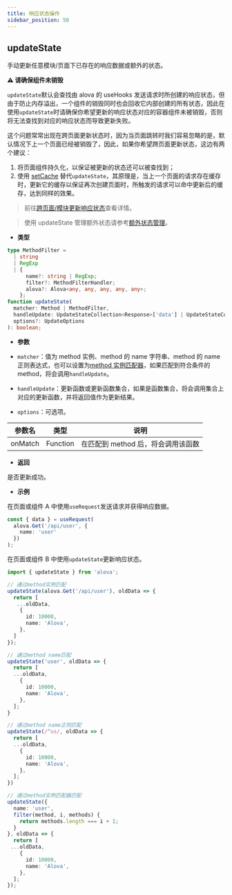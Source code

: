 ```yaml
---
title: 响应状态操作
sidebar_position: 50
---
```


## updateState

手动更新任意模块/页面下已存在的响应数据或额外的状态。

**⚠️ 请确保组件未销毁**

`updateState`默认会查找由 alova 的 useHooks 发送请求时所创建的响应状态，但由于防止内存溢出，一个组件的销毁同时也会回收它内部创建的所有状态，因此在使用`updateState`时请确保你希望更新的响应状态对应的容器组件未被销毁，否则将无法查找到对应的响应状态而导致更新失败。

这个问题常常出现在跨页面更新状态时，因为当页面跳转时我们容易忽略的是，默认情况下上一个页面已经被销毁了，因此，如果你希望跨页面更新状态，这边有两个建议：

1. 将页面组件持久化，以保证被更新的状态还可以被查找到；
2. 使用 [setCache](/tutorial/cache/set-and-query) 替代`updateState`，其原理是，当上一个页面的请求存在缓存时，更新它的缓存以保证再次创建页面时，所触发的请求可以命中更新后的缓存，达到同样的效果。

> 前往[跨页面/模块更新响应状态](/tutorial/advanced/update-states-across-modules)查看详情。

> 使用 updateState 管理额外状态请参考[额外状态管理](/tutorial/advanced/manage-extra-states)。

- **类型**

```ts
type MethodFilter =
  | string
  | RegExp
  | {
      name?: string | RegExp;
      filter?: MethodFilterHandler;
      alova?: Alova<any, any, any, any, any>;
    };
function updateState(
  matcher: Method | MethodFilter,
  handleUpdate: UpdateStateCollection<Response>['data'] | UpdateStateCollection<Response>,
  options?: UpdateOptions
): boolean;
```

- **参数**

- `matcher`：值为 method 实例、method 的 name 字符串、method 的 name 正则表达式，也可以设置为[method 实例匹配器](/tutorial/advanced/method-matcher)，如果匹配到符合条件的 method，将会调用`handleUpdate`。
- `handleUpdate`：更新函数或更新函数集合，如果是函数集合，将会调用集合上对应的更新函数，并将返回值作为更新结果。
- `options`：可选项。

| 参数名  | 类型     | 说明                               |
| ------- | -------- | ---------------------------------- |
| onMatch | Function | 在匹配到 method 后，将会调用该函数 |

- **返回**

是否更新成功。

- **示例**

在页面或组件 A 中使用`useRequest`发送请求并获得响应数据。

```ts
const { data } = useRequest(
  alova.Get('/api/user', {
    name: 'user'
  })
);
```

在页面或组件 B 中使用`updateState`更新响应状态。

```ts
import { updateState } from 'alova';

// 通过method实例匹配
updateState(alova.Get('/api/user'), oldData => {
  return [
   ...oldData,
    {
      id: 10000,
      name: 'Alova',
    },
  ]
});

// 通过method name匹配
updateState('user', oldData => {
  return [
  ...oldData,
    {
      id: 10000,
      name: 'Alova',
    },
  ];
}

// 通过method name正则匹配
updateState(/^us/, oldData => {
  return [
  ...oldData,
    {
      id: 10000,
      name: 'Alova',
    },
  ];
})

// 通过method实例匹配器匹配
updateState({
  name: 'user',
  filter(method, i, methods) {
    return methods.length === i + 1;
  }
}, oldData => {
  return [
 ...oldData,
    {
      id: 10000,
      name: 'Alova',
    },
  ];
});
```
